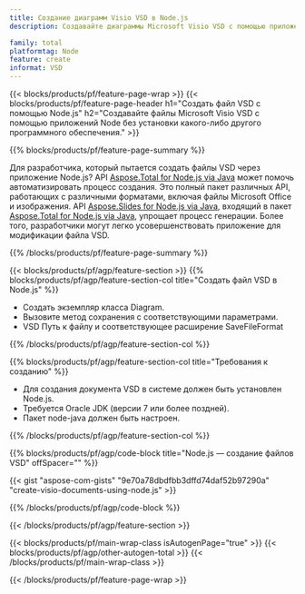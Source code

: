 ```yaml
---
title: Создание диаграмм Visio VSD в Node.js
description: Создавайте диаграммы Microsoft Visio VSD с помощью приложений Node без использования Microsoft Office. 

family: total
platformtag: Node
feature: create
informat: VSD
---
```

{{< blocks/products/pf/feature-page-wrap >}}
{{< blocks/products/pf/feature-page-header h1="Создать файл VSD с помощью Node.js" h2="Создавайте файлы Microsoft Visio VSD с помощью приложений Node без установки какого-либо другого программного обеспечения." >}}

{{% blocks/products/pf/feature-page-summary %}}

Для разработчика, который пытается создать файлы VSD через приложение Node.js? API [Aspose.Total for Node.js via Java](https://products.aspose.com/total/ru/nodejs-java/) может помочь автоматизировать процесс создания. Это полный пакет различных API, работающих с различными форматами, включая файлы Microsoft Office и изображения. API [Aspose.Slides for Node.js via Java](https://products.aspose.com/slides/ru/nodejs-java/), входящий в пакет [Aspose.Total for Node.js via Java](https://products.aspose.com/total/ru/nodejs-java/), упрощает процесс генерации. Более того, разработчики могут легко усовершенствовать приложение для модификации файла VSD. 

{{% /blocks/products/pf/feature-page-summary %}}

{{< blocks/products/pf/agp/feature-section >}}
{{% blocks/products/pf/agp/feature-section-col title="Создать файл VSD в Node.js" %}}

- Создать экземпляр класса Diagram.
- Вызовите метод сохранения с соответствующими параметрами.
- VSD Путь к файлу и соответствующее расширение SaveFileFormat

{{% /blocks/products/pf/agp/feature-section-col %}}

{{% blocks/products/pf/agp/feature-section-col title="Требования к созданию" %}}

- Для создания документа VSD в системе должен быть установлен Node.js.
- Требуется Oracle JDK (версии 7 или более поздней).
- Пакет node-java должен быть настроен.

{{% /blocks/products/pf/agp/feature-section-col %}}

{{% blocks/products/pf/agp/code-block title="Node.js — создание файлов VSD" offSpacer="" %}}

{{< gist "aspose-com-gists" "9e70a78dbdfbb3dffd74daf52b97290a" "create-visio-documents-using-node.js" >}}

{{% /blocks/products/pf/agp/code-block %}}

{{< /blocks/products/pf/agp/feature-section >}}

{{< blocks/products/pf/main-wrap-class isAutogenPage="true" >}}
{{< blocks/products/pf/agp/other-autogen-total >}}
{{< /blocks/products/pf/main-wrap-class >}}

{{< /blocks/products/pf/feature-page-wrap >}}